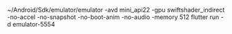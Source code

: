 
~/Android/Sdk/emulator/emulator -avd mini_api22 -gpu swiftshader_indirect -no-accel -no-snapshot -no-boot-anim -no-audio -memory 512
flutter run -d emulator-5554